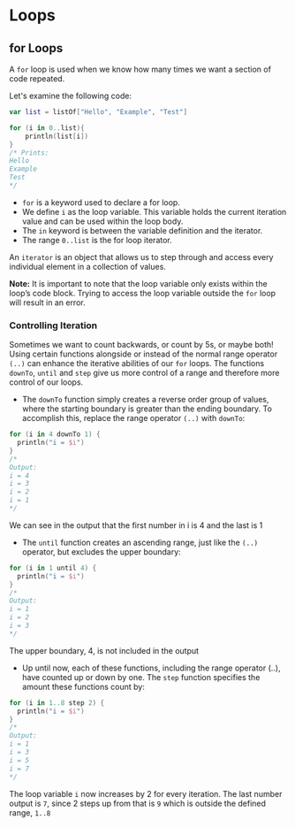# Loops

## for Loops 

A `for` loop is used when we know how many times we want a section of code repeated. 

Let's examine the following code: 

```kotlin 
var list = listOf["Hello", "Example", "Test"]

for (i in 0..list){
    println(list[i])
}
/* Prints: 
Hello
Example
Test 
*/
```

- `for` is a keyword used to declare a for loop.
- We define `i` as the loop variable. This variable holds the current iteration value and can be used within the loop body.
- The `in` keyword is between the variable definition and the iterator.
- The range `0..list` is the for loop iterator.

An `iterator` is an object that allows us to step through and access every individual element in a collection of values. 

**Note:** It is important to note that the loop variable only exists within the loop’s code block. 
Trying to access the loop variable outside the `for` loop will result in an error.

### Controlling Iteration 
Sometimes we want to count backwards, or count by 5s, or maybe both! Using certain functions alongside or instead of the normal range operator `(..)` can enhance the iterative abilities of our `for` loops. The functions `downTo`, `until` and `step` give us more control of a range and therefore more control of our loops.

- The `downTo` function simply creates a reverse order group of values, where the starting boundary is greater than the ending boundary. To accomplish this, replace the range operator `(..)` with `downTo`:
```kotlin
for (i in 4 downTo 1) {
  println("i = $i")
}
/*
Output: 
i = 4
i = 3
i = 2
i = 1
*/
```
We can see in the output that the first number in i is 4 and the last is 1  

- The `until` function creates an ascending range, just like the `(..)` operator, but excludes the upper boundary:
```kotlin
for (i in 1 until 4) {
  println("i = $i")
}
/*
Output: 
i = 1
i = 2
i = 3
*/
```
The upper boundary, 4, is not included in the output 


- Up until now, each of these functions, including the range operator (..), have counted up or down by one. 
The `step` function specifies the amount these functions count by:
```kotlin
for (i in 1..8 step 2) {
  println("i = $i")
}
/*
Output: 
i = 1
i = 3
i = 5
i = 7
*/
```
The loop variable `i` now increases by 2 for every iteration. The last number output is `7`, 
since 2 steps up from that is `9` which is outside the defined range, `1..8`

